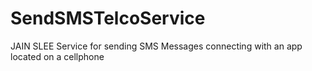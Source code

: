 SendSMSTelcoService
===================

JAIN SLEE Service for sending SMS Messages connecting with an app located on a cellphone
